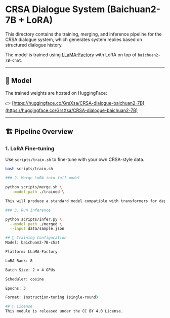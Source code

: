 # CRSA Dialogue System (Baichuan2-7B + LoRA)

This directory contains the training, merging, and inference pipeline for the CRSA dialogue system, which generates system replies based on structured dialogue history.

The model is trained using [LLaMA-Factory](https://github.com/hiyouga/llama-factory) with LoRA on top of `baichuan2-7B-chat`.

---

## 🚀 Model

The trained weights are hosted on HuggingFace:

👉 [https://huggingface.co/GrsXsa/CRSA-dialogue-baichuan2-7B](https://huggingface.co/GrsXsa/CRSA-dialogue-baichuan2-7B)

---

## 🏗️ Pipeline Overview

### 1. LoRA Fine-tuning

Use `scripts/train.sh` to fine-tune with your own CRSA-style data.

```bash
bash scripts/train.sh

### 2. Merge LoRA into full model

python scripts/merge.sh \
  --model_path ./trained \

This will produce a standard model compatible with transformers for deployment.

### 3. Run Inference

python scripts/infer.py \
  --model_path ./merged \
  --input data/sample.json

## 🧪 Training Configuration
Model: baichuan2-7B-chat

Platform: LLaMA-Factory

LoRA Rank: 8

Batch Size: 2 × 4 GPUs

Scheduler: cosine

Epochs: 3

Format: Instruction-tuning (single-round)

## 📄 License
This module is released under the CC BY 4.0 License.

